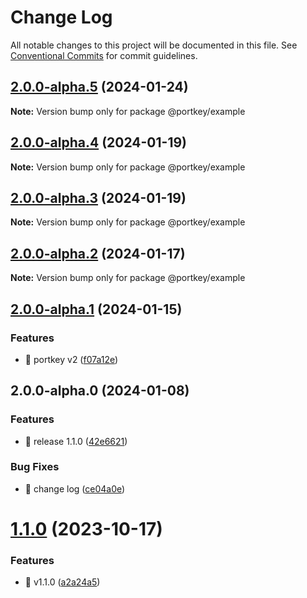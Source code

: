 # Change Log

All notable changes to this project will be documented in this file.
See [Conventional Commits](https://conventionalcommits.org) for commit guidelines.

## [2.0.0-alpha.5](https://github.com/Portkey-Wallet/portkey-providers/compare/v2.0.0-alpha.4...v2.0.0-alpha.5) (2024-01-24)

**Note:** Version bump only for package @portkey/example

## [2.0.0-alpha.4](https://github.com/Portkey-Wallet/portkey-providers/compare/v2.0.0-alpha.3...v2.0.0-alpha.4) (2024-01-19)

**Note:** Version bump only for package @portkey/example

## [2.0.0-alpha.3](https://github.com/Portkey-Wallet/portkey-providers/compare/v2.0.0-alpha.2...v2.0.0-alpha.3) (2024-01-19)

**Note:** Version bump only for package @portkey/example

## [2.0.0-alpha.2](https://github.com/Portkey-Wallet/portkey-providers/compare/v2.0.0-alpha.1...v2.0.0-alpha.2) (2024-01-17)

**Note:** Version bump only for package @portkey/example

## [2.0.0-alpha.1](https://github.com/Portkey-Wallet/portkey-providers/compare/v2.0.0-alpha.0...v2.0.0-alpha.1) (2024-01-15)

### Features

- 🎸 portkey v2 ([f07a12e](https://github.com/Portkey-Wallet/portkey-providers/commit/f07a12e53bcc9660b2f182a6053a454b345cb337))

## 2.0.0-alpha.0 (2024-01-08)

### Features

- 🎸 release 1.1.0 ([42e6621](https://github.com/Portkey-Wallet/portkey-providers/commit/42e662119949c2010d0ee916b8c5ddd34b0164c8))

### Bug Fixes

- 🐛 change log ([ce04a0e](https://github.com/Portkey-Wallet/portkey-providers/commit/ce04a0efeb6b12b790c84f6e9d68d513b4c00423))

# [1.1.0](https://github.com/Portkey-Wallet/portkey-providers/compare/v1.0.0...v1.1.0) (2023-10-17)

### Features

- 🎸 v1.1.0 ([a2a24a5](https://github.com/Portkey-Wallet/portkey-providers/commits/a2a24a5d4287b8261c787746b132c0f01e8cd034))
